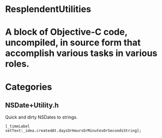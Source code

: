 ResplendentUtilities
====================

# A block of Objective-C code, uncompiled, in source form that accomplish various tasks in various roles. 

# Categories

## NSDate+Utility.h

Quick and dirty NSDates to strings.

	[_timeLabel setText:_idea.createdAt.daysOrHoursOrMinutesOrSecondsString];
	

